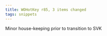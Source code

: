 ```yaml
---
title: WOHotKey r85, 3 items changed
tags: snippets
---
```


Minor house-keeping prior to transition to SVK
